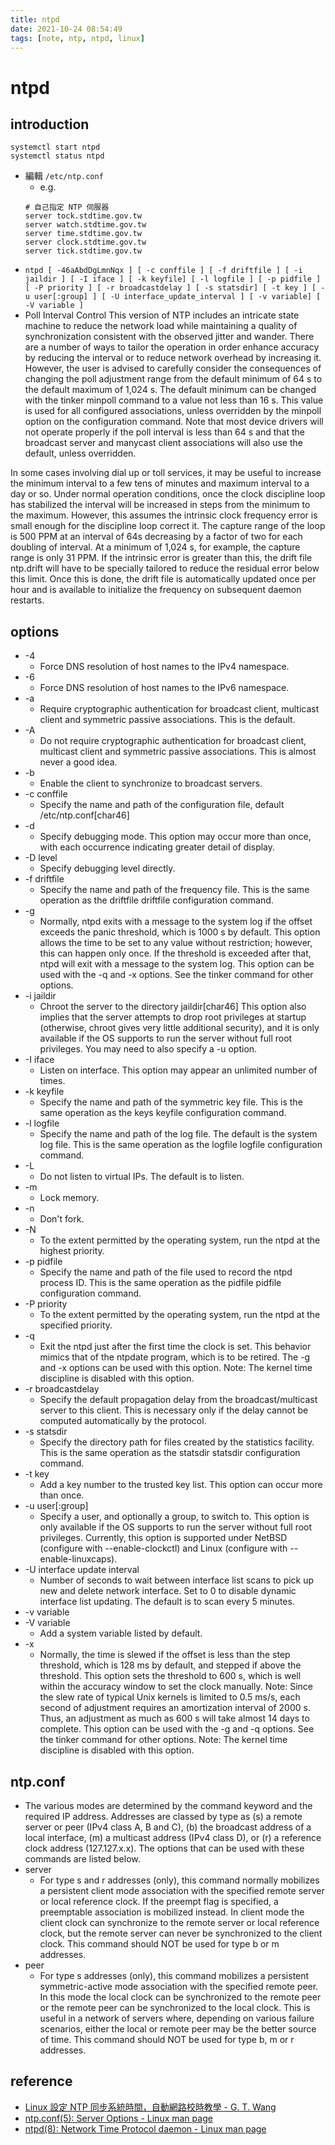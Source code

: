 ```yaml
---
title: ntpd
date: 2021-10-24 08:54:49
tags: [note, ntp, ntpd, linux]
---
```


# ntpd
## introduction
```clike
systemctl start ntpd
systemctl status ntpd
```
- 編輯 `/etc/ntp.conf`
    - e.g.
    ```clike
    # 自己指定 NTP 伺服器
    server tock.stdtime.gov.tw
    server watch.stdtime.gov.tw
    server time.stdtime.gov.tw
    server clock.stdtime.gov.tw
    server tick.stdtime.gov.tw
    ```
- `ntpd [ -46aAbdDgLmnNqx ] [ -c conffile ] [ -f driftfile ] [ -i jaildir ] [ -I iface ] [ -k keyfile] [ -l logfile ] [ -p pidfile ] [ -P priority ] [ -r broadcastdelay ] [ -s statsdir] [ -t key ] [ -u user[:group] ] [ -U interface_update_interval ] [ -v variable] [ -V variable ]`
- Poll Interval Control
This version of NTP includes an intricate state machine to reduce the network load while maintaining a quality of synchronization consistent with the observed jitter and wander. There are a number of ways to tailor the operation in order enhance accuracy by reducing the interval or to reduce network overhead by increasing it. However, the user is advised to carefully consider the consequences of changing the poll adjustment range from the default minimum of 64 s to the default maximum of 1,024 s. The default minimum can be changed with the tinker minpoll command to a value not less than 16 s. This value is used for all configured associations, unless overridden by the minpoll option on the configuration command. Note that most device drivers will not operate properly if the poll interval is less than 64 s and that the broadcast server and manycast client associations will also use the default, unless overridden.

In some cases involving dial up or toll services, it may be useful to increase the minimum interval to a few tens of minutes and maximum interval to a day or so. Under normal operation conditions, once the clock discipline loop has stabilized the interval will be increased in steps from the minimum to the maximum. However, this assumes the intrinsic clock frequency error is small enough for the discipline loop correct it. The capture range of the loop is 500 PPM at an interval of 64s decreasing by a factor of two for each doubling of interval. At a minimum of 1,024 s, for example, the capture range is only 31 PPM. If the intrinsic error is greater than this, the drift file ntp.drift will have to be specially tailored to reduce the residual error below this limit. Once this is done, the drift file is automatically updated once per hour and is available to initialize the frequency on subsequent daemon restarts.
## options
* -4
    * Force DNS resolution of host names to the IPv4 namespace.
* -6
    * Force DNS resolution of host names to the IPv6 namespace.
* -a
    * Require cryptographic authentication for broadcast client, multicast client and symmetric passive associations. This is the default.
* -A
    * Do not require cryptographic authentication for broadcast client, multicast client and symmetric passive associations. This is almost never a good idea.
* -b
    * Enable the client to synchronize to broadcast servers.
* -c conffile
    * Specify the name and path of the configuration file, default /etc/ntp.conf[char46]
* -d
    * Specify debugging mode. This option may occur more than once, with each occurrence indicating greater detail of display.
* -D level
    * Specify debugging level directly.
* -f driftfile
    * Specify the name and path of the frequency file. This is the same operation as the driftfile driftfile configuration command.
* -g
    * Normally, ntpd exits with a message to the system log if the offset exceeds the panic threshold, which is 1000 s by default. This option allows the time to be set to any value without restriction; however, this can happen only once. If the threshold is exceeded after that, ntpd will exit with a message to the system log. This option can be used with the -q and -x options. See the tinker command for other options.
* -i jaildir
    * Chroot the server to the directory jaildir[char46] This option also implies that the server attempts to drop root privileges at startup (otherwise, chroot gives very little additional security), and it is only available if the OS supports to run the server without full root privileges. You may need to also specify a -u option.
* -I iface
    * Listen on interface. This option may appear an unlimited number of times.
* -k keyfile
    * Specify the name and path of the symmetric key file. This is the same operation as the keys keyfile configuration command.
* -l logfile
    * Specify the name and path of the log file. The default is the system log file. This is the same operation as the logfile logfile configuration command.
* -L
    * Do not listen to virtual IPs. The default is to listen.
* -m
    * Lock memory.
* -n
    * Don't fork.
* -N
    * To the extent permitted by the operating system, run the ntpd at the highest priority.
* -p pidfile
    * Specify the name and path of the file used to record the ntpd process ID. This is the same operation as the pidfile pidfile configuration command.
* -P priority
    * To the extent permitted by the operating system, run the ntpd at the specified priority.
* -q
    * Exit the ntpd just after the first time the clock is set. This behavior mimics that of the ntpdate program, which is to be retired. The -g and -x options can be used with this option. Note: The kernel time discipline is disabled with this option.
* -r broadcastdelay
    * Specify the default propagation delay from the broadcast/multicast server to this client. This is necessary only if the delay cannot be computed automatically by the protocol.
* -s statsdir
    * Specify the directory path for files created by the statistics facility. This is the same operation as the statsdir statsdir configuration command.
* -t key
    * Add a key number to the trusted key list. This option can occur more than once.
* -u user[:group]
    * Specify a user, and optionally a group, to switch to. This option is only available if the OS supports to run the server without full root privileges. Currently, this option is supported under NetBSD (configure with --enable-clockctl) and Linux (configure with --enable-linuxcaps).
* -U interface update interval
    * Number of seconds to wait between interface list scans to pick up new and delete network interface. Set to 0 to disable dynamic interface list updating. The default is to scan every 5 minutes.
* -v variable
* -V variable
    * Add a system variable listed by default.
* -x
    * Normally, the time is slewed if the offset is less than the step threshold, which is 128 ms by default, and stepped if above the threshold. This option sets the threshold to 600 s, which is well within the accuracy window to set the clock manually. Note: Since the slew rate of typical Unix kernels is limited to 0.5 ms/s, each second of adjustment requires an amortization interval of 2000 s. Thus, an adjustment as much as 600 s will take almost 14 days to complete. This option can be used with the -g and -q options. See the tinker command for other options. Note: The kernel time discipline is disabled with this option.
## ntp.conf
- The various modes are determined by the command keyword and the required IP address. Addresses are classed by type as (s) a remote server or peer (IPv4 class A, B and C), (b) the broadcast address of a local interface, (m) a multicast address (IPv4 class D), or (r) a reference clock address (127.127.x.x). The options that can be used with these commands are listed below.
- server
    - For type s and r addresses (only), this command normally mobilizes a persistent client mode association with the specified remote server or local reference clock. If the preempt flag is specified, a preemptable association is mobilized instead. In client mode the client clock can synchronize to the remote server or local reference clock, but the remote server can never be synchronized to the client clock. This command should NOT be used for type b or m addresses.
- peer
    - For type s addresses (only), this command mobilizes a persistent symmetric-active mode association with the specified remote peer. In this mode the local clock can be synchronized to the remote peer or the remote peer can be synchronized to the local clock. This is useful in a network of servers where, depending on various failure scenarios, either the local or remote peer may be the better source of time. This command should NOT be used for type b, m or r addresses.
## reference
- [Linux 設定 NTP 同步系統時間，自動網路校時教學 - G. T. Wang](https://blog.gtwang.org/linux/linux-ntp-installation-and-configuration-tutorial/)
- [ntp.conf(5): Server Options - Linux man page](https://linux.die.net/man/5/ntp.conf)
- [ntpd(8): Network Time Protocol daemon - Linux man page](https://linux.die.net/man/8/ntpd)